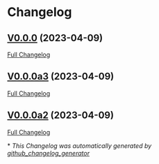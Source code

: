 # Changelog

## [V0.0.0](https://github.com/OpenVoiceOS/mycroft-dinkum-listener/tree/V0.0.0) (2023-04-09)

[Full Changelog](https://github.com/OpenVoiceOS/mycroft-dinkum-listener/compare/V0.0.0a3...V0.0.0)

## [V0.0.0a3](https://github.com/OpenVoiceOS/mycroft-dinkum-listener/tree/V0.0.0a3) (2023-04-09)

[Full Changelog](https://github.com/OpenVoiceOS/mycroft-dinkum-listener/compare/V0.0.0a2...V0.0.0a3)

## [V0.0.0a2](https://github.com/OpenVoiceOS/mycroft-dinkum-listener/tree/V0.0.0a2) (2023-04-09)

[Full Changelog](https://github.com/OpenVoiceOS/mycroft-dinkum-listener/compare/d79a0a12906051a608d887fd755f7242cfae2ad8...V0.0.0a2)



\* *This Changelog was automatically generated by [github_changelog_generator](https://github.com/github-changelog-generator/github-changelog-generator)*
